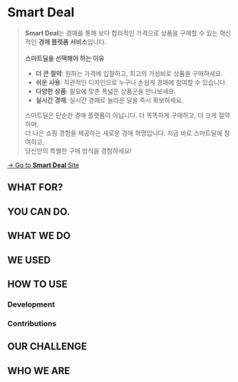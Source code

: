# Smart Deal

> **Smart Deal**는 경매를 통해 보다 합리적인 가격으로 상품을 구매할 수 있는 혁신적인 **경매 플랫폼 서비스**입니다.
> <br><br>
> **스마트딜을 선택해야 하는 이유**<br>
> - **더 큰 절약**: 원하는 가격에 입찰하고, 최고의 가성비로 상품을 구매하세요.
> - **쉬운 사용**: 직관적인 디자인으로 누구나 손쉽게 경매에 참여할 수 있습니다.
> - **다양한 상품**: 필요에 맞춘 폭넓은 상품군을 만나보세요.
> - **실시간 경매**: 실시간 경매로 놀라운 딜을 즉시 확보하세요.<br>
>
> 스마트딜은 단순한 경매 플랫폼이 아닙니다. 더 똑똑하게 구매하고, 더 크게 절약하며,<br>
> 더 나은 쇼핑 경험을 제공하는 새로운 경매 혁명입니다. 지금 바로 스마트딜에 참여하고,<br>
> 당신만의 특별한 구매 방식을 경험하세요!

[-> Go to **Smart Deal** Site](https://clever-swan-acedb5.netlify.app/)

## WHAT FOR?


## YOU CAN DO.


## WHAT WE DO

## WE USED


## HOW TO USE

### Development

### Contributions

## OUR CHALLENGE

## WHO WE ARE
